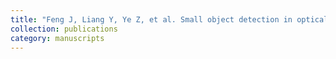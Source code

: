 ```yaml
---
title: "Feng J, Liang Y, Ye Z, et al. Small object detection in optical remote sensing video with motion guided R-CNN[C]//IGARSS 2020-2020 IEEE international geoscience and remote sensing symposium. IEEE, 2020: 272-275."
collection: publications
category: manuscripts
---
```

